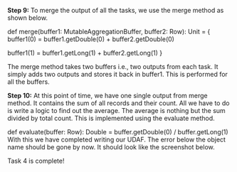 
**Step 9:** To merge the output of all the tasks, we use the merge method as shown below.

def merge(buffer1: MutableAggregationBuffer, buffer2: Row): Unit = {
  buffer1(0) = buffer1.getDouble(0) + buffer2.getDouble(0)

  buffer1(1) = buffer1.getLong(1) + buffer2.getLong(1)
}

The merge method takes two buffers i.e., two outputs from each task. It simply adds two outputs and stores it back in buffer1. This is performed for all the buffers.

**Step 10:** At this point of time, we have one single output from merge method. It contains the sum of all records and their count. All we have to do is write a logic to find out the average. The average is nothing but the sum divided by total count. This is implemented using the evaluate method.

def evaluate(buffer: Row): Double = buffer.getDouble(0) / buffer.getLong(1)
With this we have completed writing our UDAF. The error below the object name should be gone by now.  It should look like the screenshot below.



Task 4 is complete!




